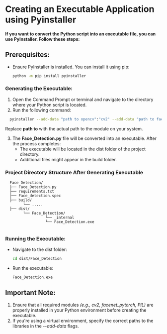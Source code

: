 # Creating an Executable Application using Pyinstaller
#### If you want to convert the Python script into an executable file, you can use PyInstaller. Follow these steps:

## Prerequisites:
* Ensure PyInstaller is installed. You can install it using pip:
   ```bash
   python -m pip install pyinstaller
   ```
### Generating the Executable:
1. Open the Command Prompt or terminal and navigate to the directory where your Python script is located.
2. Run the following command: 
  ```bash
    pyinstaller --add-data "path to opencv":"cv2" --add-data "path to facenet_pytorch":"facenet_pytorch" --add-data "path to pillow":"PIL" Face_Detection.py
  ```
  Replace **path to** with the actual path to the module on your system.

3. The **Face_Detection.py** file will be converted into an executable. After the process completes:
   * The executable will be located in the dist folder of the project directory.
   * Additional files might appear in the build folder.
  
### Project Directory Structure After Generating Executable
```
  Face Detection/
  ├── Face_Detection.py
  ├── requirements.txt
  ├── Face_detection.spec
  ├── build/
        └── .....
  ├── dist/
        └── Face_Detection/
                  └── _internal
                  └── Face_Detection.exe
  
  ```
### Running the Executable:
   * Navigate to the dist folder:
     ```bash
     cd dist/Face_Detection
     ```
   * Run the executable:
     ```bash
     Face_Detection.exe
     ```


## Important Note:
1. Ensure that all required modules *(e.g., cv2, facenet_pytorch, PIL)* are properly installed in your Python environment before creating the executable.
2. If you're using a virtual environment, specify the correct paths to the libraries in the *--add-data* flags.
